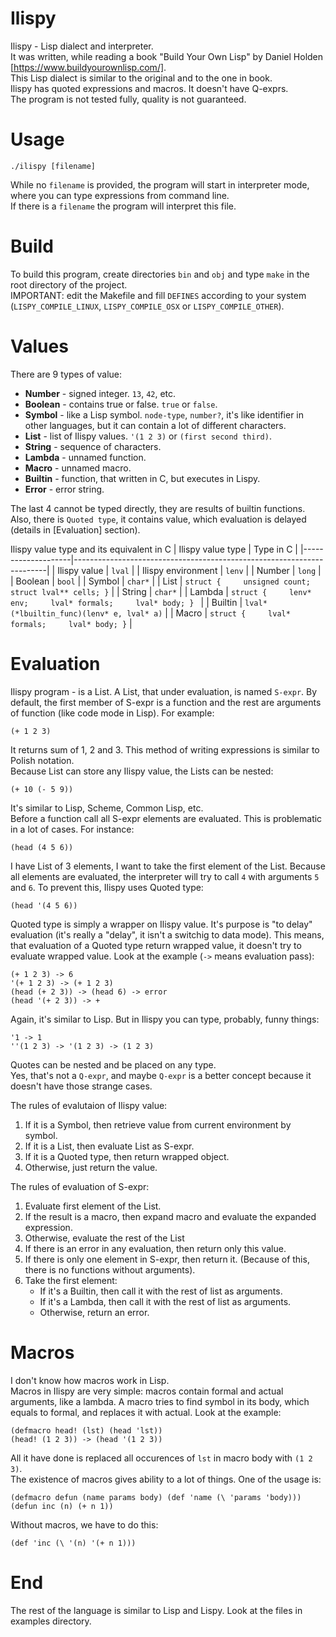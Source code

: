 # Ilispy
Ilispy - Lisp dialect and interpreter.  
It was written, while reading a book "Build Your Own Lisp" by Daniel Holden [https://www.buildyourownlisp.com/].  
This Lisp dialect is similar to the original and to the one in book.  
Ilispy has quoted expressions and macros. It doesn't have Q-exprs.  
The program is not tested fully, quality is not guaranteed.  

# Usage
	./ilispy [filename]
While no `filename` is provided, the program will start in interpreter mode, where you can type expressions from command line.  
If there is a `filename` the program will interpret this file.  
  
# Build
To build this program, create directories `bin` and `obj` and type `make` in the root directory of the project.  
IMPORTANT: edit the Makefile and fill `DEFINES` according to your system (`LISPY_COMPILE_LINUX`, `LISPY_COMPILE_OSX` or `LISPY_COMPILE_OTHER`).  

# Values
There are 9 types of value:

* __Number__ - signed integer. `13`, `42`, etc.
* __Boolean__ - contains true or false. `true` or `false`.
* __Symbol__ - like a Lisp symbol. `node-type`, `number?`, it's like identifier in other languages, but it can contain a lot of different characters.
* __List__ - list of Ilispy values. `'(1 2 3)` or `(first second third)`.
* __String__ - sequence of characters.
* __Lambda__ - unnamed function.
* __Macro__ - unnamed macro.
* __Builtin__ - function, that written in C, but executes in Lispy.
* __Error__ - error string.

The last 4 cannot be typed directly, they are results of builtin functions. Also, there is `Quoted type`, it contains value, which evaluation is delayed (details in [Evaluation] section).

Ilispy value type and its equivalent in C
| Ilispy value type  | Type in C                                                             |
|--------------------|-----------------------------------------------------------------------|
| Ilispy value       | `lval`                                                                |
| Ilispy environment | `lenv`                                                                |
| Number             | `long`                                                                |
| Boolean            | `bool`                                                                |
| Symbol             | `char*`                                                               |
| List               | ``` struct {     unsigned count;     struct lval** cells; } ```       |
| String             | `char*`                                                               |
| Lambda             | ``` struct {     lenv* env;     lval* formals;     lval* body; }  ``` |
| Builtin            | `lval* (*lbuiltin_func)(lenv* e, lval* a)`                            |
| Macro              | ``` struct {     lval* formals;     lval* body; } ```                 |

# Evaluation
Ilispy program - is a List. A List, that under evaluation, is named `S-expr`. By default, the first member of S-expr is a function and the rest are arguments of function (like code mode in Lisp). For example:

    (+ 1 2 3)

It returns sum of 1, 2 and 3. This method of writing expressions is similar to Polish notation.  
Because List can store any Ilispy value, the Lists can be nested:  

	(+ 10 (- 5 9))

It's similar to Lisp, Scheme, Common Lisp, etc.  
Before a function call all S-expr elements are evaluated. This is problematic in a lot of cases. For instance:  

	(head (4 5 6))

I have List of 3 elements, I want to take the first element of the List. Because all elements are evaluated, the interpreter will try to call `4` with arguments `5` and `6`. To prevent this, Ilispy uses Quoted type:  

	(head '(4 5 6))

Quoted type is simply a wrapper on Ilispy value. It's purpose is "to delay" evaluation (it's really a "delay", it isn't a switchig to data mode). This means, that evaluation of a Quoted type return wrapped value, it doesn't try to evaluate wrapped value. Look at the example (`->` means evaluation pass):  

	(+ 1 2 3) -> 6
	'(+ 1 2 3) -> (+ 1 2 3)
	(head (+ 2 3)) -> (head 6) -> error
	(head '(+ 2 3)) -> +

Again, it's similar to Lisp. But in Ilispy you can type, probably, funny things:  

	'1 -> 1
	''(1 2 3) -> '(1 2 3) -> (1 2 3)

Quotes can be nested and be placed on any type.  
Yes, that's not a `Q-expr`, and maybe `Q-expr` is a better concept because it doesn't have those strange cases.    

The rules of evalutaion of Ilispy value:

1. If it is a Symbol, then retrieve value from current environment by symbol.  
2. If it is a List, then evaluate List as S-expr.  
3. If it is a Quoted type, then return wrapped object.  
3. Otherwise, just return the value.  

The rules of evaluation of S-expr:

1. Evaluate first element of the List.  
2. If the result is a macro, then expand macro and evaluate the expanded expression.
3. Otherwise, evaluate the rest of the List
4. If there is an error in any evaluation, then return only this value.  
5. If there is only one element in S-expr, then return it. (Because of this, there is no functions without arguments).  
6. Take the first element:
	* If it's a Builtin, then call it with the rest of list as arguments.  
	* If it's a Lambda, then call it with the rest of list as arguments.  
	* Otherwise, return an error.  

# Macros
I don't know how macros work in Lisp.  
Macros in Ilispy are very simple: macros contain formal and actual arguments, like a lambda. A macro tries to find symbol in its body, which equals to formal, and replaces it with actual. Look at the example:  

	(defmacro head! (lst) (head 'lst))
	(head! (1 2 3)) -> (head '(1 2 3))

All it have done is replaced all occurences of `lst` in macro body with `(1 2 3)`.  
The existence of macros gives ability to a lot of things. One of the usage is:  

	(defmacro defun (name params body) (def 'name (\ 'params 'body)))
	(defun inc (n) (+ n 1))

Without macros, we have to do this:  

	(def 'inc (\ '(n) '(+ n 1)))
	
# End
The rest of the language is similar to Lisp and Lispy. Look at the files in examples directory.
